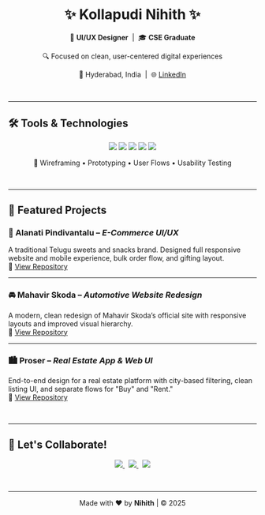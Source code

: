 <h1 align="center">✨ Kollapudi Nihith ✨</h1>
<p align="center">
  🎨 <b>UI/UX Designer</b> &nbsp;|&nbsp; 🎓 <b>CSE Graduate</b>  
</p>
<p align="center">
  🔍 Focused on clean, user-centered digital experiences  
</p>
<p align="center">
  📍 Hyderabad, India &nbsp;|&nbsp; 🌐 <a href="https://linkedin.com/in/kollapudi-nihith" target="_blank">LinkedIn</a>
</p>

<br/>

---

## 🛠️ Tools & Technologies

<p align="center">
  <img src="https://img.shields.io/badge/Figma-F24E1E?style=flat&logo=figma&logoColor=white" />
  <img src="https://img.shields.io/badge/Sketch-F7B500?style=flat&logo=sketch&logoColor=white" />
  <img src="https://img.shields.io/badge/HTML5-E34F26?style=flat&logo=html5&logoColor=white" />
  <img src="https://img.shields.io/badge/CSS3-1572B6?style=flat&logo=css3&logoColor=white" />
  <img src="https://img.shields.io/badge/Python-3776AB?style=flat&logo=python&logoColor=white" />
</p>

<p align="center">
  🧪 Wireframing • Prototyping • User Flows • Usability Testing  
</p>

<br/>

---

## 🌟 Featured Projects

### 🍬 Alanati Pindivantalu – *E-Commerce UI/UX*
A traditional Telugu sweets and snacks brand. Designed full responsive website and mobile experience, bulk order flow, and gifting layout.  
🔗 [View Repository](https://github.com/Nihith19/alanati-pindivantalu-design)

---

### 🚘 Mahavir Skoda – *Automotive Website Redesign*  
A modern, clean redesign of Mahavir Skoda’s official site with responsive layouts and improved visual hierarchy.  
🔗 [View Repository](https://github.com/Nihith19/mahavir-skoda-redesign)

---

### 🏙️ Proser – *Real Estate App & Web UI*  
End-to-end design for a real estate platform with city-based filtering, clean listing UI, and separate flows for "Buy" and "Rent."  
🔗 [View Repository](https://github.com/Nihith19/proser-app-design)

<br/>

---

## 🤝 Let's Collaborate!

<p align="center">
  <a href="mailto:kollapudin19@gmail.com">
    <img src="https://img.shields.io/badge/Gmail-D14836?style=for-the-badge&logo=gmail&logoColor=white"/>
  </a>
  &nbsp;
  <a href="https://www.linkedin.com/in/kollapudi-nihith/">
    <img src="https://img.shields.io/badge/LinkedIn-0A66C2?style=for-the-badge&logo=linkedin&logoColor=white"/>
  </a>
  &nbsp;
  <a href="https://github.com/Nihith19">
    <img src="https://img.shields.io/badge/GitHub-171515?style=for-the-badge&logo=github&logoColor=white"/>
  </a>
</p>

<br/>

---

<p align="center">
  Made with ❤️ by <b>Nihith</b> | © 2025
</p>
